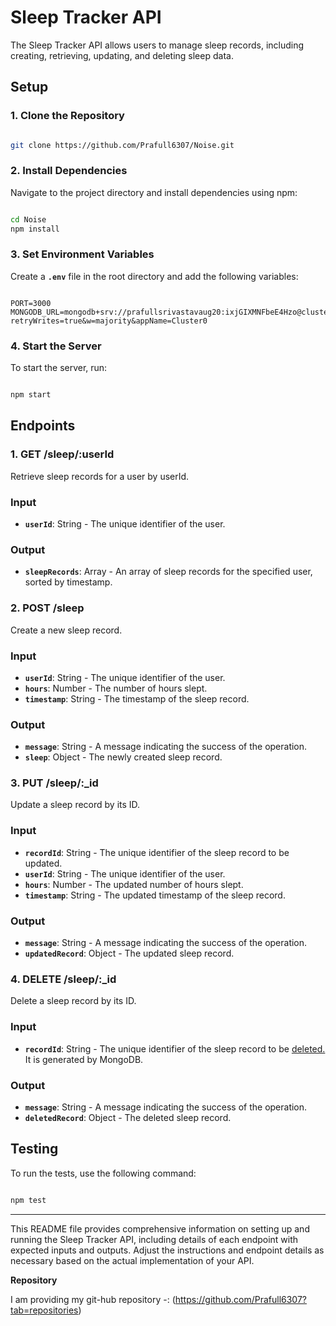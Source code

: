 # **Sleep Tracker API**

The Sleep Tracker API allows users to manage sleep records, including creating, retrieving, updating, and deleting sleep data.

## **Setup**

### **1. Clone the Repository**

```bash

git clone https://github.com/Prafull6307/Noise.git

```

### **2. Install Dependencies**

Navigate to the project directory and install dependencies using npm:

```bash

cd Noise
npm install

```

### **3. Set Environment Variables**

Create a **`.env`** file in the root directory and add the following variables:

```

PORT=3000
MONGODB_URL=mongodb+srv://prafullsrivastavaug20:ixjGIXMNFbeE4Hzo@cluster0.fjh1pna.mongodb.net/?retryWrites=true&w=majority&appName=Cluster0

```

### **4. Start the Server**

To start the server, run:

```bash

npm start

```

## **Endpoints**

### **1. GET /sleep/:userId**

Retrieve sleep records for a user by userId.

### **Input**

- **`userId`**: String - The unique identifier of the user.

### **Output**

- **`sleepRecords`**: Array - An array of sleep records for the specified user, sorted by timestamp.

### **2. POST /sleep**

Create a new sleep record.

### **Input**

- **`userId`**: String - The unique identifier of the user.
- **`hours`**: Number - The number of hours slept.
- **`timestamp`**: String - The timestamp of the sleep record.

### **Output**

- **`message`**: String - A message indicating the success of the operation.
- **`sleep`**: Object - The newly created sleep record.

### **3. PUT /sleep/:_id**

Update a sleep record by its ID.

### **Input**

- **`recordId`**: String - The unique identifier of the sleep record to be updated.
- **`userId`**: String - The unique identifier of the user.
- **`hours`**: Number - The updated number of hours slept.
- **`timestamp`**: String - The updated timestamp of the sleep record.

### **Output**

- **`message`**: String - A message indicating the success of the operation.
- **`updatedRecord`**: Object - The updated sleep record.

### **4. DELETE /sleep/:_id**

Delete a sleep record by its ID.

### **Input**

- **`recordId`**: String - The unique identifier of the sleep record to be [deleted.](http://deleted.it) It is generated by MongoDB.

### **Output**

- **`message`**: String - A message indicating the success of the operation.
- **`deletedRecord`**: Object - The deleted sleep record.

## **Testing**

To run the tests, use the following command:

```bash

npm test

```

---

This README file provides comprehensive information on setting up and running the Sleep Tracker API, including details of each endpoint with expected inputs and outputs. Adjust the instructions and endpoint details as necessary based on the actual implementation of your API.

**Repository**

I am providing  my git-hub repository -: (https://github.com/Prafull6307?tab=repositories)
